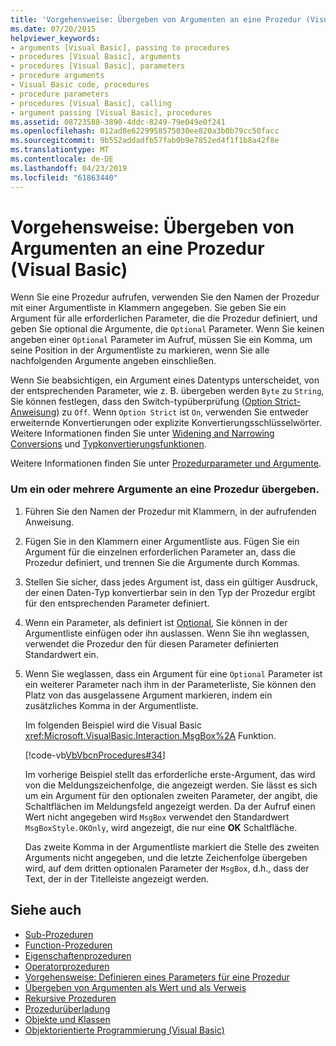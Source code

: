 ```yaml
---
title: 'Vorgehensweise: Übergeben von Argumenten an eine Prozedur (Visual Basic)'
ms.date: 07/20/2015
helpviewer_keywords:
- arguments [Visual Basic], passing to procedures
- procedures [Visual Basic], arguments
- procedures [Visual Basic], parameters
- procedure arguments
- Visual Basic code, procedures
- procedure parameters
- procedures [Visual Basic], calling
- argument passing [Visual Basic], procedures
ms.assetid: 08723588-3890-4ddc-8249-79e049e0f241
ms.openlocfilehash: 012ad8e6229958575030ee820a3b0b79cc50facc
ms.sourcegitcommit: 9b552addadfb57fab0b9e7852ed4f1f1b8a42f8e
ms.translationtype: MT
ms.contentlocale: de-DE
ms.lasthandoff: 04/23/2019
ms.locfileid: "61863440"
---
```

# <a name="how-to-pass-arguments-to-a-procedure-visual-basic"></a>Vorgehensweise: Übergeben von Argumenten an eine Prozedur (Visual Basic)
Wenn Sie eine Prozedur aufrufen, verwenden Sie den Namen der Prozedur mit einer Argumentliste in Klammern angegeben. Sie geben Sie ein Argument für alle erforderlichen Parameter, die die Prozedur definiert, und geben Sie optional die Argumente, die `Optional` Parameter. Wenn Sie keinen angeben einer `Optional` Parameter im Aufruf, müssen Sie ein Komma, um seine Position in der Argumentliste zu markieren, wenn Sie alle nachfolgenden Argumente angeben einschließen.  
  
 Wenn Sie beabsichtigen, ein Argument eines Datentyps unterscheidet, von der entsprechenden Parameter, wie z. B. übergeben werden `Byte` zu `String`, Sie können festlegen, dass den Switch-typüberprüfung ([Option Strict-Anweisung](../../../../visual-basic/language-reference/statements/option-strict-statement.md)) zu `Off`. Wenn `Option Strict` ist `On`, verwenden Sie entweder erweiternde Konvertierungen oder explizite Konvertierungsschlüsselwörter. Weitere Informationen finden Sie unter [Widening and Narrowing Conversions](../../../../visual-basic/programming-guide/language-features/data-types/widening-and-narrowing-conversions.md) und [Typkonvertierungsfunktionen](../../../../visual-basic/language-reference/functions/type-conversion-functions.md).  
  
 Weitere Informationen finden Sie unter [Prozedurparameter und Argumente](./procedure-parameters-and-arguments.md).  
  
### <a name="to-pass-one-or-more-arguments-to-a-procedure"></a>Um ein oder mehrere Argumente an eine Prozedur übergeben.  
  
1. Führen Sie den Namen der Prozedur mit Klammern, in der aufrufenden Anweisung.  
  
2. Fügen Sie in den Klammern einer Argumentliste aus. Fügen Sie ein Argument für die einzelnen erforderlichen Parameter an, dass die Prozedur definiert, und trennen Sie die Argumente durch Kommas.  
  
3. Stellen Sie sicher, dass jedes Argument ist, dass ein gültiger Ausdruck, der einen Daten-Typ konvertierbar sein in den Typ der Prozedur ergibt für den entsprechenden Parameter definiert.  
  
4. Wenn ein Parameter, als definiert ist [Optional](../../../../visual-basic/language-reference/modifiers/optional.md), Sie können in der Argumentliste einfügen oder ihn auslassen. Wenn Sie ihn weglassen, verwendet die Prozedur den für diesen Parameter definierten Standardwert ein.  
  
5. Wenn Sie weglassen, dass ein Argument für eine `Optional` Parameter ist ein weiterer Parameter nach ihm in der Parameterliste, Sie können den Platz von das ausgelassene Argument markieren, indem ein zusätzliches Komma in der Argumentliste.  
  
     Im folgenden Beispiel wird die Visual Basic <xref:Microsoft.VisualBasic.Interaction.MsgBox%2A> Funktion.  
  
     [!code-vb[VbVbcnProcedures#34](~/samples/snippets/visualbasic/VS_Snippets_VBCSharp/VbVbcnProcedures/VB/Class1.vb#34)]  
  
     Im vorherige Beispiel stellt das erforderliche erste-Argument, das wird von die Meldungszeichenfolge, die angezeigt werden. Sie lässt es sich um ein Argument für den optionalen zweiten Parameter, der angibt, die Schaltflächen im Meldungsfeld angezeigt werden. Da der Aufruf einen Wert nicht angegeben wird `MsgBox` verwendet den Standardwert `MsgBoxStyle.OKOnly`, wird angezeigt, die nur eine **OK** Schaltfläche.  
  
     Das zweite Komma in der Argumentliste markiert die Stelle des zweiten Arguments nicht angegeben, und die letzte Zeichenfolge übergeben wird, auf dem dritten optionalen Parameter der `MsgBox`, d.h., dass der Text, der in der Titelleiste angezeigt werden.  
  
## <a name="see-also"></a>Siehe auch

- [Sub-Prozeduren](./sub-procedures.md)
- [Function-Prozeduren](./function-procedures.md)
- [Eigenschaftenprozeduren](./property-procedures.md)
- [Operatorprozeduren](./operator-procedures.md)
- [Vorgehensweise: Definieren eines Parameters für eine Prozedur](./how-to-define-a-parameter-for-a-procedure.md)
- [Übergeben von Argumenten als Wert und als Verweis](./passing-arguments-by-value-and-by-reference.md)
- [Rekursive Prozeduren](./recursive-procedures.md)
- [Prozedurüberladung](./procedure-overloading.md)
- [Objekte und Klassen](../../../../visual-basic/programming-guide/language-features/objects-and-classes/index.md)
- [Objektorientierte Programmierung (Visual Basic)](../../concepts/object-oriented-programming.md)
